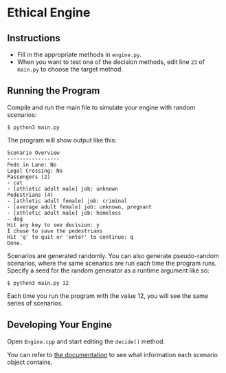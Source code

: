 # Ethical Engine

## Instructions

- Fill in the appropriate methods in `engine.py`.
- When you want to test one of the decision methods, edit line `23` of `main.py` to choose the target method.

## Running the Program

Compile and run the main file to simulate your engine with random scenarios:

```
$ python3 main.py
```

The program will show output like this:

```
Scenario Overview
-----------------
Peds in Lane: No
Legal Crossing: No
Passengers (2)
- cat
- [athletic adult male] job: unknown
Pedestrians (4)
- [athletic adult female] job: criminal
- [average adult female] job: unknown, pregnant
- [athletic adult male] job: homeless
- dog
Hit any key to see decision: y
I chose to save the pedestrians
Hit 'q' to quit or 'enter' to continue: q
Done.
```

Scenarios are generated randomly. You can also generate pseudo-random scenarios, where the same scenarios are run each time the program runs. Specify a seed for the random generator as a runtime argument like so:

```
$ python3 main.py 12
```

Each time you run the program with the value 12, you will see the same series of scenarios.

## Developing Your Engine

Open `Engine.cpp` and start editing the `decide()` method.

You can refer to [the documentation](https://evanpeck.github.io/ethical_engine/python) to see what information each scenario object contains.
